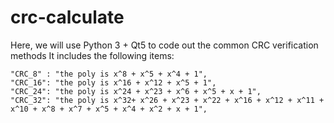 # crc-calculate
 Here, we will use Python 3 + Qt5 to code out the common CRC verification methods
 It includes the following items:
 
    "CRC_8" : "the poly is x^8 + x^5 + x^4 + 1",
    "CRC_16": "the poly is x^16 + x^12 + x^5 + 1",
    "CRC_24": "the poly is x^24 + x^23 + x^6 + x^5 + x + 1",
    "CRC_32": "the poly is x^32+ x^26 + x^23 + x^22 + x^16 + x^12 + x^11 + x^10 + x^8 + x^7 + x^5 + x^4 + x^2 + x + 1",

